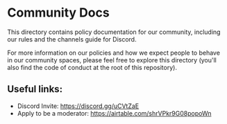 # Community Docs

This directory contains policy documentation for our community, including our rules and the channels guide for Discord.

For more information on our policies and how we expect people to behave in our community spaces, please feel free to explore this directory (you'll also find the code of conduct at the root of this repository).

## Useful links:

* Discord Invite: https://discord.gg/uCVtZaE
* Apply to be a moderator: https://airtable.com/shrVPkr9G08popoWn
